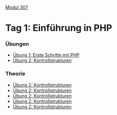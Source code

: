 [Modul 307](/ilv.307)
 
# Tag 1: Einführung in PHP

### Übungen

- [Übung 1: Erste Schritte mit PHP](/ilv.307/01-modul-307/01-erste-schritte-uebung)
- [Übung 2: Kontrollstrukturen](/ilv.307/01-modul-307/02-kontrollstrukturen-uebung)

### Theorie
- [Übung 2: Kontrollstrukturen](/ilv.307/01-modul-307/02-kontrollstrukturen-uebung)
- [Übung 2: Kontrollstrukturen](/ilv.307/01-modul-307/02-kontrollstrukturen-uebung)
- [Übung 2: Kontrollstrukturen](/ilv.307/01-modul-307/02-kontrollstrukturen-uebung)
- [Übung 2: Kontrollstrukturen](/ilv.307/01-modul-307/02-kontrollstrukturen-uebung)
- [Übung 2: Kontrollstrukturen](/ilv.307/01-modul-307/02-kontrollstrukturen-uebung)
<!--stackedit_data:
eyJoaXN0b3J5IjpbLTMyODk3NjU2OSwtMTE0NTgwOTAzNV19
-->